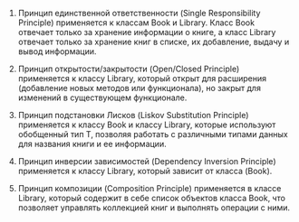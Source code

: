 1. Принцип единственной ответственности (Single Responsibility Principle) применяется к классам Book и Library. Класс Book отвечает только за хранение информации о книге, а класс Library отвечает только за хранение книг в списке, их добавление, выдачу и вывод информации.

2. Принцип открытости/закрытости (Open/Closed Principle) применяется к классу Library, который открыт для расширения (добавление новых методов или функционала), но закрыт для изменений в существующем функционале.

3. Принцип подстановки Лисков (Liskov Substitution Principle) применяется к классу Book и классу Library, которые используют обобщенный тип T, позволяя работать с различными типами данных для названия книги и ее информации.

4. Принцип инверсии зависимостей (Dependency Inversion Principle) применяется к классу Library, который зависит от класса (Book).

5. Принцип композиции (Composition Principle) применяется в классе Library, который содержит в себе список объектов класса Book, что позволяет  управлять коллекцией книг и выполнять операции с ними.